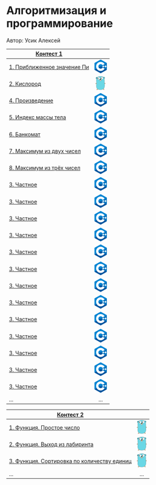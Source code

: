# Алгоритмизация и программирование

Автор: Усик Алексей

|[Контест 1](https://contest.yandex.ru/contest/52142/problems/) |  |
| --- | :-: |
| [1. Приближенное значение Пи](./contest_01/01/1.cpp) | ![](./img/cpp.png) |
| [2. Кислород](./contest_01/02/2.go) |  ![](./img/go.png) |
| [4. Произведение](./contest_01/03/3.cpp) | ![](./img/cpp.png) |
| [5. Индекс массы тела](./contest_01/03/3.cpp) | ![](./img/cpp.png) |
| [6. Банкомат](./contest_01/03/3.cpp) | ![](./img/cpp.png) |
| [7. Максимум из двух чисел](./contest_01/03/3.cpp) | ![](./img/cpp.png) |
| [8. Максимум из трёх чисел](./contest_01/03/3.cpp) | ![](./img/cpp.png) |
| [3. Частное](./contest_01/03/3.cpp) | ![](./img/cpp.png) |
| [3. Частное](./contest_01/03/3.cpp) | ![](./img/cpp.png) |
| [3. Частное](./contest_01/03/3.cpp) | ![](./img/cpp.png) |
| [3. Частное](./contest_01/03/3.cpp) | ![](./img/cpp.png) |
| [3. Частное](./contest_01/03/3.cpp) | ![](./img/cpp.png) |
| [3. Частное](./contest_01/03/3.cpp) | ![](./img/cpp.png) |
| [3. Частное](./contest_01/03/3.cpp) | ![](./img/cpp.png) |
| [3. Частное](./contest_01/03/3.cpp) | ![](./img/cpp.png) |
| [3. Частное](./contest_01/03/3.cpp) | ![](./img/cpp.png) |
| [3. Частное](./contest_01/03/3.cpp) | ![](./img/cpp.png) |
| [3. Частное](./contest_01/03/3.cpp) | ![](./img/cpp.png) |
| [3. Частное](./contest_01/03/3.cpp) | ![](./img/cpp.png) |
| [3. Частное](./contest_01/03/3.cpp) | ![](./img/cpp.png) |
| ... | ... |

|[Контест 2](https://contest.yandex.ru/contest/52676/problems/) |  |
| --- | :-: |
| [1. Функция. Простое число](./contest_02/01/main.cpp) | ![](./img/go.png) |
| [2. Функция. Выход из лабиринта](./contest_02/02/main.go) |  ![](./img/go.png) |
| [3. Функция. Сортировка по количеству единиц](./contest_02/03/main.cpp) | ![](./img/go.png) |
| ... | ... |

